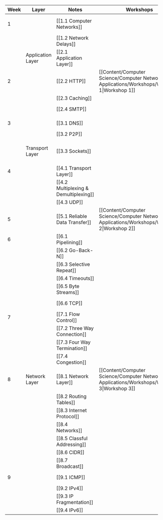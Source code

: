 
| Week | Layer             | Notes                                 | Workshops                                                                                      | Assignments                                 | Labs                                | Notes          |
| ---- | ----------------- | ------------------------------------- | ---------------------------------------------------------------------------------------------- | ------------------------------------------- | ----------------------------------- | -------------- |
| 1    |                   | [[1.1 Computer Networks]]             |                                                                                                |                                             | [[Quiz 1 - Intro to Wireshark.pdf]] |                |
|      |                   | [[1.2 Network Delays]]                |                                                                                                |                                             |                                     |                |
|      | Application Layer | [[2.1 Application Layer]]             |                                                                                                |                                             |                                     |                |
| 2    |                   | [[2.2 HTTP]]                          | [[Content/Computer Science/Computer Networks & Applications/Workshops/Workshop 1\|Workshop 1]] |                                             | [[Quiz 2 - HTTP.pdf]]               |                |
|      |                   | [[2.3 Caching]]                       |                                                                                                |                                             |                                     |                |
|      |                   | [[2.4 SMTP]]                          |                                                                                                |                                             |                                     | Not Examinable |
| 3    |                   | [[3.1 DNS]]                           |                                                                                                |                                             | [[Quiz 3 - DNS.pdf]]                |                |
|      |                   | [[3.2 P2P]]                           |                                                                                                |                                             |                                     |                |
|      | Transport Layer   | [[3.3 Sockets]]                       |                                                                                                | [[Assignment 1 - Non Blocking Web Server]]  |                                     |                |
| 4    |                   | [[4.1 Transport Layer]]               |                                                                                                |                                             |                                     |                |
|      |                   | [[4.2 Multiplexing & Demultiplexing]] |                                                                                                |                                             |                                     |                |
|      |                   | [[4.3 UDP]]                           |                                                                                                |                                             |                                     |                |
| 5    |                   | [[5.1 Reliable Data Transfer]]        | [[Content/Computer Science/Computer Networks & Applications/Workshops/Workshop 2\|Workshop 2]] | [[Assignment 2 - Alternating Bit Protocol]] |                                     |                |
| 6    |                   | [[6.1 Pipelining]]                    |                                                                                                |                                             |                                     |                |
|      |                   | [[6.2 Go-Back-N]]                     |                                                                                                |                                             |                                     |                |
|      |                   | [[6.3 Selective Repeat]]              |                                                                                                |                                             |                                     |                |
|      |                   | [[6.4 Timeouts]]                      |                                                                                                |                                             |                                     |                |
|      |                   | [[6.5 Byte Streams]]                  |                                                                                                |                                             |                                     |                |
|      |                   | [[6.6 TCP]]                           |                                                                                                |                                             | [[Quiz 4 - TCP.pdf]]                |                |
| 7    |                   | [[7.1 Flow Control]]                  |                                                                                                |                                             |                                     |                |
|      |                   | [[7.2 Three Way Connection]]          |                                                                                                |                                             |                                     |                |
|      |                   | [[7.3 Four Way Termination]]          |                                                                                                |                                             |                                     |                |
|      |                   | [[7.4 Congestion]]                    |                                                                                                |                                             |                                     |                |
| 8    | Network Layer     | [[8.1 Network Layer]]                 | [[Content/Computer Science/Computer Networks & Applications/Workshops/Workshop 3\|Workshop 3]] |                                             |                                     |                |
|      |                   | [[8.2 Routing Tables]]                |                                                                                                |                                             |                                     |                |
|      |                   | [[8.3 Internet Protocol]]             |                                                                                                |                                             | [[Quiz 6 - IP.pdf]]                 |                |
|      |                   | [[8.4 Networks]]                      |                                                                                                |                                             |                                     |                |
|      |                   | [[8.5 Classful Addressing]]           |                                                                                                |                                             |                                     |                |
|      |                   | [[8.6 CIDR]]                          |                                                                                                |                                             |                                     |                |
|      |                   | [[8.7 Broadcast]]                     |                                                                                                |                                             |                                     |                |
| 9    |                   | [[9.1 ICMP]]                          |                                                                                                |                                             | [[Quiz 5 - ICMP.pdf]]               |                |
|      |                   | [[9.2 IPv4]]                          |                                                                                                |                                             |                                     |                |
|      |                   | [[9.3 IP Fragmentation]]              |                                                                                                |                                             |                                     |                |
|      |                   | [[9.4 IPv6]]                          |                                                                                                |                                             |                                     |                |


